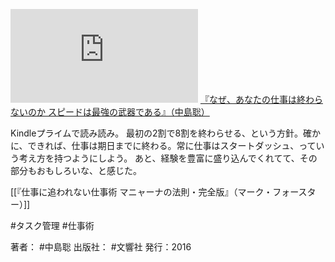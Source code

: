 [![](https://gyazo.com/e9083ed4f0a4a9223116e0309cbebc6d.img)](http://amzn.to/2G0mdf0)
[『なぜ、あなたの仕事は終わらないのか スピードは最強の武器である』（中島聡）](https://amzn.to/2G0mdf0)

Kindleプライムで読み読み。
最初の2割で8割を終わらせる、という方針。確かに、できれば、仕事は期日までに終わる。常に仕事はスタートダッシュ、っていう考え方を持つようにしよう。
あと、経験を豊富に盛り込んでくれてて、その部分もおもしろいな、と感じた。

[[『仕事に追われない仕事術 マニャーナの法則・完全版』（マーク・フォースター）]]

#タスク管理 #仕事術

著者： #中島聡
出版社： #文響社
発行：2016